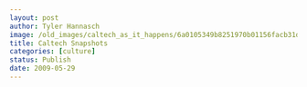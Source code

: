 ```yaml
---
layout: post
author: Tyler Hannasch
image: /old_images/caltech_as_it_happens/6a0105349b8251970b01156facb31d970c.jpg
title: Caltech Snapshots
categories: [culture]
status: Publish
date: 2009-05-29
---
```



